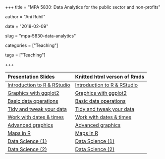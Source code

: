 +++
title = "MPA 5830: Data Analytics for the public sector and non-profits"

author = "Ani Ruhil"

date = "2018-02-09"

slug = "mpa-5830-data-analytics"

categories = ["Teaching"]

tags = ["Teaching"]

+++


| Presentation Slides | Knitted html verson of Rmds |
| :----  | :-----                     |
| [Introduction to R & RStudio](https://aniruhil.org/teaching/mpa2/module01.html) | [Introduction to R & RStudio](https://aniruhil.org/teaching/mpa2/Module01_forClass.html) |
| [Graphics with ggplot2](https://aniruhil.org/teaching/mpa2/module02.html) | [Graphics with ggplot2](https://aniruhil.org/teaching/mpa2/Module02_forClass.html) | 
| [Basic data operations](https://aniruhil.org/teaching/mpa2/Module03.html) | [Basic data operations](https://aniruhil.org/teaching/mpa2/Module03_forClass.html) | 
| [Tidy and tweak your data](https://aniruhil.org/teaching/mpa2/Module04.html) | [Tidy and tweak your data](https://aniruhil.org/teaching/mpa2/Module04_forClass.html) |
| [Work with dates & times](https://aniruhil.org/teaching/mpa2/Module05.html) | [Work with dates & times](https://aniruhil.org/teaching/mpa2/Module05_forClass.html) | 
| [Advanced graphics](https://aniruhil.org/teaching/mpa2/Module06.html) | [Advanced graphics](https://aniruhil.org/teaching/mpa2/Module06_forClass.html) | 
| [Maps in  R](https://aniruhil.org/teaching/mpa2/Module07.html) | [Maps  in R](https://aniruhil.org/teaching/mpa2/Module07_forClass.html) | 
| [Data Science (1)](https://aniruhil.org/teaching/mpa2/Module08.html) | [Data Science (1)](https://aniruhil.org/teaching/mpa2/Module08_forClass.html) | 
| [Data Science  (2)](https://aniruhil.org/teaching/mpa2/Module09.html) | [Data Science (2)](https://aniruhil.org/teaching/mpa2/Module09_forClass.html) | 


